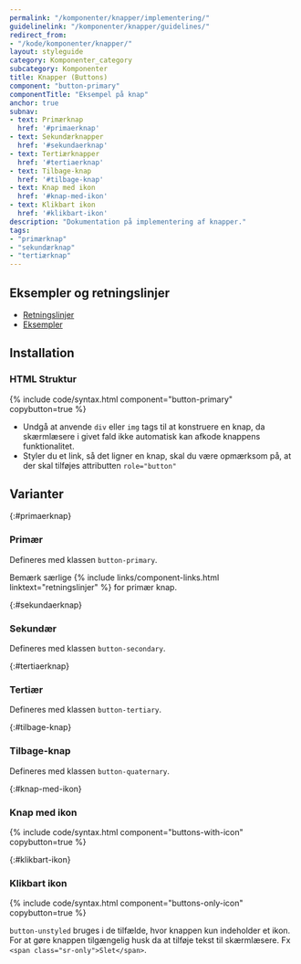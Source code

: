 ```yaml
---
permalink: "/komponenter/knapper/implementering/"
guidelinelink: "/komponenter/knapper/guidelines/"
redirect_from:
- "/kode/komponenter/knapper/"
layout: styleguide
category: Komponenter_category
subcategory: Komponenter
title: Knapper (Buttons)
component: "button-primary"
componentTitle: "Eksempel på knap"
anchor: true
subnav:
- text: Primærknap
  href: '#primaerknap'
- text: Sekundærknapper
  href: '#sekundaerknap'
- text: Tertiærknapper
  href: '#tertiaerknap'
- text: Tilbage-knap
  href: '#tilbage-knap'
- text: Knap med ikon
  href: '#knap-med-ikon'
- text: Klikbart ikon
  href: '#klikbart-ikon'
description: "Dokumentation på implementering af knapper."
tags:
- "primærknap"
- "sekundærknap"
- "tertiærknap"
---
```


## Eksempler og retningslinjer
<ul class="nobullet-list">
    <li><a href="/komponenter/knapper/#retningslinjer">Retningslinjer</a></li>
    <li><a href="/komponenter/knapper/">Eksempler</a></li>
</ul>

## Installation

### HTML Struktur

{% include code/syntax.html component="button-primary" copybutton=true %}

- Undgå at anvende `div` eller `img` tags til at konstruere en knap, da skærmlæsere i givet fald ikke automatisk kan afkode knappens funktionalitet.
- Styler du et link, så det ligner en knap, skal du være opmærksom på, at der skal tilføjes attributten `role="button"`

## Varianter

{:#primaerknap}
### Primær

Defineres med klassen `button-primary`.

Bemærk særlige {% include links/component-links.html linktext="retningslinjer" %} for primær knap.

{:#sekundaerknap}
### Sekundær
Defineres med klassen `button-secondary`.

{:#tertiaerknap}
### Tertiær

Defineres med klassen `button-tertiary`.

{:#tilbage-knap}
### Tilbage-knap

Defineres med klassen `button-quaternary`.

{:#knap-med-ikon}
### Knap med ikon
{% include code/syntax.html component="buttons-with-icon" copybutton=true %}

{:#klikbart-ikon}
### Klikbart ikon
{% include code/syntax.html component="buttons-only-icon" copybutton=true %}

`button-unstyled` bruges i de tilfælde, hvor knappen kun indeholder et ikon. For at gøre knappen tilgængelig husk da at tilføje tekst til skærmlæsere. Fx `<span class="sr-only">Slet</span>`.
